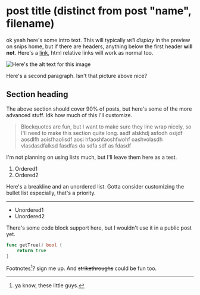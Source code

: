 [//]: # ({"tags":["tag1","tag2"],"date":"2024-01-17","longsnip":true,"published":false})

# post title (distinct from post "name", filename)

ok yeah here's some intro text. This will typically *will display* in the preview on snips home, but if there are headers, anything below the first header **will not**. Here's a [link](https://google.com/), html relative links will work as normal too.

![Here's the alt text for this image](./images/franklin.jpg)

Here's a second paragraph. Isn't that picture above nice?

[//]: # (break)

## Section heading

The above section should cover 90% of posts, but here's some of the more advanced stuff. Idk how much of this I'll customize.

> Blockquotes are fun, but I want to make sure they line wrap nicely, so I'll need to make this section quite long. asdf alskhdj asfodh osijdf aosdlfh aoisfhaolisdf aosi hfaoshfaoshfwohf oashvolasdh vlasdasdfalksd fasdfas da sdfa sdf as fdasdf

I'm not planning on using lists much, but I'll leave them here as a test.

1. Ordered1
2. Ordered2

Here's a breakline and an unordered list. Gotta consider customizing the bullet list especially, that's a priority.

---

- Unordered1
- Unordered2

There's some code block support here, but I wouldn't use it in a public post yet.

```go
func getTrue() bool {
    return true
}
```

Footnotes[^1]? sign me up. And ~~strikethroughs~~ could be fun too.

[^1]:ya know, these little guys.

